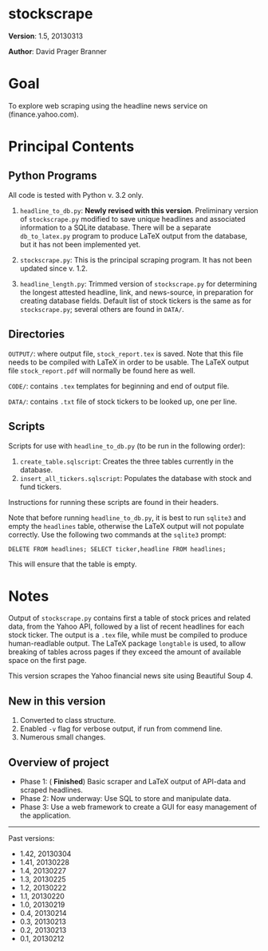 stockscrape
===========

**Version**: 1.5, 20130313

**Author**: David Prager Branner


Goal
====

To explore web scraping using the headline news service on (finance.yahoo.com).

Principal Contents
==================

Python Programs
---------------

All code is tested with Python v. 3.2 only.

1. `headline_to_db.py`: **Newly revised with this version**. Preliminary version of `stockscrape.py` modified to save unique headlines and associated information to a SQLite database. There will be a separate `db_to_latex.py` program to produce LaTeX output from the database, but it has not been implemented yet.

1. `stockscrape.py`: This is the principal scraping program. It has not been updated since v. 1.2.

1. `headline_length.py`: Trimmed version of `stockscrape.py` for determining the longest attested headline, link, and news-source, in preparation for creating database fields. Default list of stock tickers is the same as for `stockscrape.py`; several others are found in `DATA/`. 

Directories
-----------

`OUTPUT/`: where output file, `stock_report.tex` is saved. Note that this file needs to be compiled with LaTeX in order to be usable. The LaTeX output file `stock_report.pdf` will normally be found here as well.

`CODE/`: contains `.tex` templates for beginning and end of output file.

`DATA/`: contains `.txt` file of stock tickers to be looked up, one per line.

Scripts
-------

Scripts for use with `headline_to_db.py` (to be run in the following order):

 1. `create_table.sqlscript`: Creates the three tables currently in the database.
 1. `insert_all_tickers.sqlscript`: Populates the database with stock and fund tickers.

Instructions for running these scripts are found in their headers.

Note that before running `headline_to_db.py`, it is best to run `sqlite3` and empty the `headlines` table, otherwise the LaTeX output will not populate correctly. Use the following two commands at the `sqlite3` prompt:

`DELETE FROM headlines;
SELECT ticker,headline FROM headlines;`

This will ensure that the table is empty.

Notes
=====

Output of `stockscrape.py` contains first a table of stock prices and related data, from the Yahoo API, followed by a list of recent headlines for each stock ticker. The output is a `.tex` file, while must be compiled to produce human-readlable output. The LaTeX package `longtable` is used, to allow breaking of tables across pages if they exceed the amount of available space on the first page.

This version scrapes the Yahoo financial news site using Beautiful Soup 4. 

New in this version
-------------------
1. Converted to class structure.
1. Enabled `-v` flag for verbose output, if run from commend line.
1. Numerous small changes.

Overview of project
-------------------

 * Phase 1: ( **Finished**) Basic scraper and LaTeX output of API-data and scraped headlines.
 * Phase 2: Now underway: Use SQL to store and manipulate data.
 * Phase 3: Use a web framework to create a GUI for easy management of the application.

---

Past versions:

 * 1.42, 20130304
 * 1.41, 20130228
 * 1.4, 20130227
 * 1.3, 20130225
 * 1.2, 20130222
 * 1.1, 20130220
 * 1.0, 20130219
 * 0.4, 20130214
 * 0.3, 20130213
 * 0.2, 20130213
 * 0.1, 20130212
